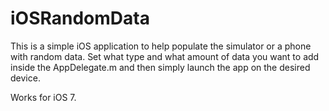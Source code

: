 iOSRandomData
=============
This is a simple iOS application to help populate the simulator or a phone with random data.
Set what type and what amount of data you want to add inside the AppDelegate.m and then simply launch the app on the desired device.

Works for iOS 7.